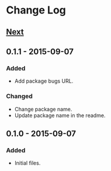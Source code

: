 # Change Log

## [Next][next]

## 0.1.1 - 2015-09-07

### Added
- Add package bugs URL.

### Changed
- Change package name.
- Update package name in the readme.

## 0.1.0 - 2015-09-07

### Added
- Initial files.

[next]: https://github.com/thasmo/yeoman.email/compare/v0.1.1...HEAD
[0.1.1]: https://github.com/thasmo/yeoman.email/compare/v0.1.0...v0.1.1
